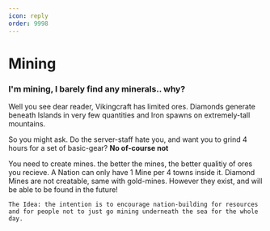 ```yaml
---
icon: reply	
order: 9998
---
```

# Mining
### I'm mining, I barely find any minerals.. why?

Well you see dear reader, Vikingcraft has limited ores. Diamonds generate beneath Islands in very few quantities and Iron spawns on extremely-tall mountains.

So you might ask. Do the server-staff hate you, and want you to grind 4 hours for a set of basic-gear? **No of-course not**

You need to create mines. the better the mines, the better qualitiy of ores you recieve. A Nation can only have 1 Mine per 4 towns inside it. Diamond Mines are not creatable, same with gold-mines. However they exist, and will be able to be found in the future!

```The Idea: the intention is to encourage nation-building for resources and for people not to just go mining underneath the sea for the whole day.```